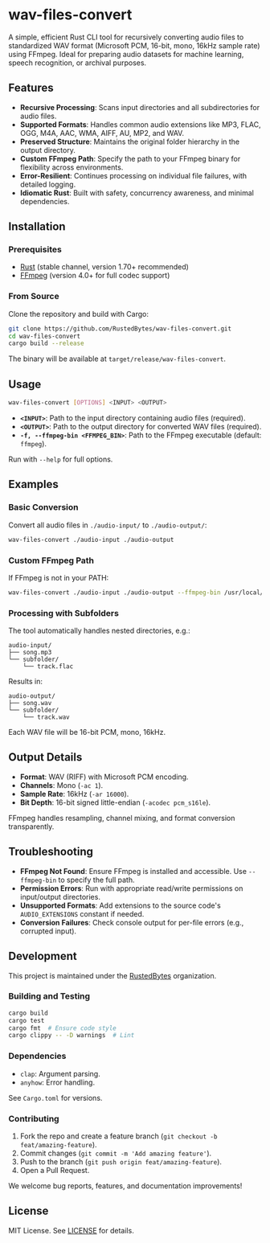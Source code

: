 # wav-files-convert

A simple, efficient Rust CLI tool for recursively converting audio files to standardized WAV format (Microsoft PCM, 16-bit, mono, 16kHz sample rate) using FFmpeg. Ideal for preparing audio datasets for machine learning, speech recognition, or archival purposes.

## Features

- **Recursive Processing**: Scans input directories and all subdirectories for audio files.
- **Supported Formats**: Handles common audio extensions like MP3, FLAC, OGG, M4A, AAC, WMA, AIFF, AU, MP2, and WAV.
- **Preserved Structure**: Maintains the original folder hierarchy in the output directory.
- **Custom FFmpeg Path**: Specify the path to your FFmpeg binary for flexibility across environments.
- **Error-Resilient**: Continues processing on individual file failures, with detailed logging.
- **Idiomatic Rust**: Built with safety, concurrency awareness, and minimal dependencies.

## Installation

### Prerequisites
- [Rust](https://www.rust-lang.org/tools/install) (stable channel, version 1.70+ recommended)
- [FFmpeg](https://ffmpeg.org/download.html) (version 4.0+ for full codec support)

### From Source
Clone the repository and build with Cargo:

```bash
git clone https://github.com/RustedBytes/wav-files-convert.git
cd wav-files-convert
cargo build --release
```

The binary will be available at `target/release/wav-files-convert`.

## Usage

```bash
wav-files-convert [OPTIONS] <INPUT> <OUTPUT>
```

- **`<INPUT>`**: Path to the input directory containing audio files (required).
- **`<OUTPUT>`**: Path to the output directory for converted WAV files (required).
- **`-f, --ffmpeg-bin <FFMPEG_BIN>`**: Path to the FFmpeg executable (default: `ffmpeg`).

Run with `--help` for full options.

## Examples

### Basic Conversion
Convert all audio files in `./audio-input/` to `./audio-output/`:

```bash
wav-files-convert ./audio-input ./audio-output
```

### Custom FFmpeg Path
If FFmpeg is not in your PATH:

```bash
wav-files-convert ./audio-input ./audio-output --ffmpeg-bin /usr/local/bin/ffmpeg
```

### Processing with Subfolders
The tool automatically handles nested directories, e.g.:

```
audio-input/
├── song.mp3
└── subfolder/
    └── track.flac
```

Results in:

```
audio-output/
├── song.wav
└── subfolder/
    └── track.wav
```

Each WAV file will be 16-bit PCM, mono, 16kHz.

## Output Details

- **Format**: WAV (RIFF) with Microsoft PCM encoding.
- **Channels**: Mono (`-ac 1`).
- **Sample Rate**: 16kHz (`-ar 16000`).
- **Bit Depth**: 16-bit signed little-endian (`-acodec pcm_s16le`).

FFmpeg handles resampling, channel mixing, and format conversion transparently.

## Troubleshooting

- **FFmpeg Not Found**: Ensure FFmpeg is installed and accessible. Use `--ffmpeg-bin` to specify the full path.
- **Permission Errors**: Run with appropriate read/write permissions on input/output directories.
- **Unsupported Formats**: Add extensions to the source code's `AUDIO_EXTENSIONS` constant if needed.
- **Conversion Failures**: Check console output for per-file errors (e.g., corrupted input).

## Development

This project is maintained under the [RustedBytes](https://github.com/RustedBytes) organization.

### Building and Testing
```bash
cargo build
cargo test
cargo fmt  # Ensure code style
cargo clippy -- -D warnings  # Lint
```

### Dependencies
- `clap`: Argument parsing.
- `anyhow`: Error handling.

See `Cargo.toml` for versions.

### Contributing
1. Fork the repo and create a feature branch (`git checkout -b feat/amazing-feature`).
2. Commit changes (`git commit -m 'Add amazing feature'`).
3. Push to the branch (`git push origin feat/amazing-feature`).
4. Open a Pull Request.

We welcome bug reports, features, and documentation improvements!

## License

MIT License. See [LICENSE](LICENSE) for details.
